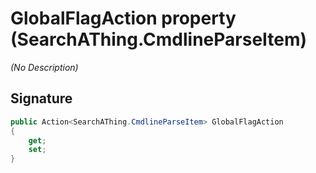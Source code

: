# GlobalFlagAction property (SearchAThing.CmdlineParseItem)
_(No Description)_

## Signature
```csharp
public Action<SearchAThing.CmdlineParseItem> GlobalFlagAction
{
    get;
    set;
}
```
